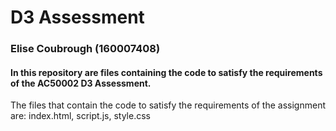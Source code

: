 # D3 Assessment
### Elise Coubrough (160007408)

#### In this repository are files containing the code to satisfy the requirements of the AC50002 D3 Assessment. 


The files that contain the code to satisfy the requirements of the assignment are:
  index.html,
  script.js,
  style.css
